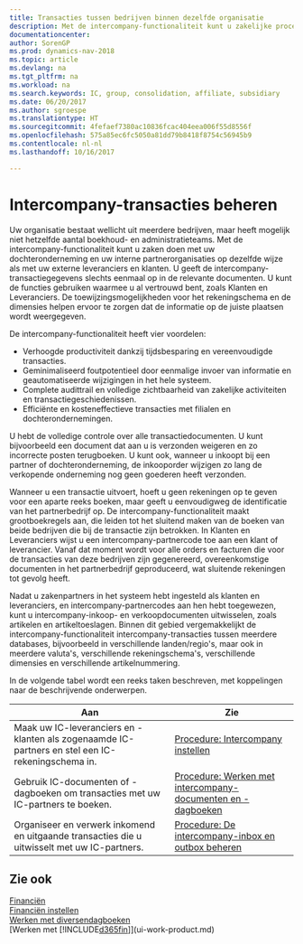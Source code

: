 ```yaml
---
title: Transacties tussen bedrijven binnen dezelfde organisatie
description: Met de intercompany-functionaliteit kunt u zakelijke processen en transacties tussen bedrijven binnen dezelfde organisatie vereenvoudigen.
documentationcenter: 
author: SorenGP
ms.prod: dynamics-nav-2018
ms.topic: article
ms.devlang: na
ms.tgt_pltfrm: na
ms.workload: na
ms.search.keywords: IC, group, consolidation, affiliate, subsidiary
ms.date: 06/20/2017
ms.author: sgroespe
ms.translationtype: HT
ms.sourcegitcommit: 4fefaef7380ac10836fcac404eea006f55d8556f
ms.openlocfilehash: 575a85ec6fc5050a81dd79b8418f8754c56945b9
ms.contentlocale: nl-nl
ms.lasthandoff: 10/16/2017

---
```

# <a name="managing-intercompany-transactions"></a>Intercompany-transacties beheren
Uw organisatie bestaat wellicht uit meerdere bedrijven, maar heeft mogelijk niet hetzelfde aantal boekhoud- en administratieteams. Met de intercompany-functionaliteit kunt u zaken doen met uw dochteronderneming en uw interne partnerorganisaties op dezelfde wijze als met uw externe leveranciers en klanten. U geeft de intercompany-transactiegegevens slechts eenmaal op in de relevante documenten. U kunt de functies gebruiken waarmee u al vertrouwd bent, zoals Klanten en Leveranciers. De toewijzingsmogelijkheden voor het rekeningschema en de dimensies helpen ervoor te zorgen dat de informatie op de juiste plaatsen wordt weergegeven.  

De intercompany-functionaliteit heeft vier voordelen:  

- Verhoogde productiviteit dankzij tijdsbesparing en vereenvoudigde transacties.  
- Geminimaliseerd foutpotentieel door eenmalige invoer van informatie en geautomatiseerde wijzigingen in het hele systeem.  
- Complete audittrail en volledige zichtbaarheid van zakelijke activiteiten en transactiegeschiedenissen.  
- Efficiënte en kosteneffectieve transacties met filialen en dochterondernemingen.  

U hebt de volledige controle over alle transactiedocumenten. U kunt bijvoorbeeld een document dat aan u is verzonden weigeren en zo incorrecte posten terugboeken. U kunt ook, wanneer u inkoopt bij een partner of dochteronderneming, de inkooporder wijzigen zo lang de verkopende onderneming nog geen goederen heeft verzonden.  

Wanneer u een transactie uitvoert, hoeft u geen rekeningen op te geven voor een aparte reeks boeken, maar geeft u eenvoudigweg de identificatie van het partnerbedrijf op. De intercompany-functionaliteit maakt grootboekregels aan, die leiden tot het sluitend maken van de boeken van beide bedrijven die bij de transactie zijn betrokken. In Klanten en Leveranciers wijst u een intercompany-partnercode toe aan een klant of leverancier. Vanaf dat moment wordt voor alle orders en facturen die voor de transacties van deze bedrijven zijn gegenereerd, overeenkomstige documenten in het partnerbedrijf geproduceerd, wat sluitende rekeningen tot gevolg heeft.  

 Nadat u zakenpartners in het systeem hebt ingesteld als klanten en leveranciers, en intercompany-partnercodes aan hen hebt toegewezen, kunt u intercompany-inkoop- en verkoopdocumenten uitwisselen, zoals artikelen en artikeltoeslagen. Binnen dit gebied vergemakkelijkt de intercompany-functionaliteit intercompany-transacties tussen meerdere databases, bijvoorbeeld in verschillende landen/regio's, maar ook in meerdere valuta's, verschillende rekeningschema's, verschillende dimensies en verschillende artikelnummering.  

In de volgende tabel wordt een reeks taken beschreven, met koppelingen naar de beschrijvende onderwerpen.

 |Aan |Zie|
 |---|---|
 |Maak uw IC-leveranciers en -klanten als zogenaamde IC-partners en stel een IC-rekeningschema in.|[Procedure: Intercompany instellen](intercompany-how-setup.md)|
 |Gebruik IC-documenten of -dagboeken om transacties met uw IC-partners te boeken.|[Procedure: Werken met intercompany-documenten en -dagboeken](intercompany-how-work-documents-journals.md)|
 |Organiseer en verwerk inkomend en uitgaande transacties die u uitwisselt met uw IC-partners.|[Procedure: De intercompany-inbox en outbox beheren](intercompany-how-manage-intercompany-inbox.md)|

## <a name="see-also"></a>Zie ook
[Financiën](finance.md)  
[Financiën instellen](finance-setup-finance.md)  
[Werken met diversendagboeken](ui-work-general-journals.md)  
[Werken met [!INCLUDE[d365fin](includes/d365fin_md.md)]](ui-work-product.md)

